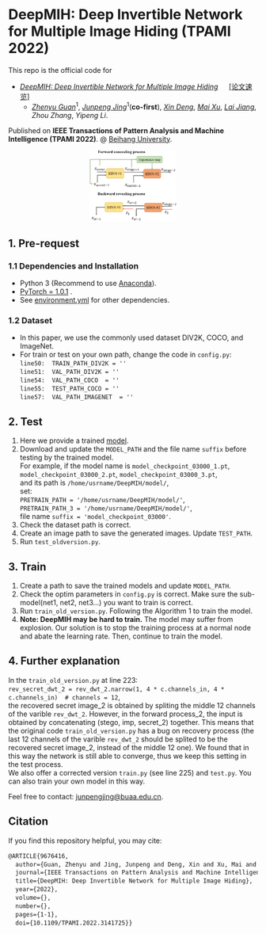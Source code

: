 # DeepMIH: Deep Invertible Network for Multiple Image Hiding (TPAMI 2022)

This repo is the official code for

* [*DeepMIH: Deep Invertible Network for Multiple Image Hiding*](https://ieeexplore.ieee.org/document/9676416) &ensp;&ensp; [[论文速览]](https://github.com/TomTomTommi/DeepMIH/blob/main/blog/DeepMIH.md)
  * [*Zhenyu Guan*](http://cst.buaa.edu.cn/info/1071/2542.htm)<sup>1</sup>, [*Junpeng Jing*](https://tomtomtommi.github.io/)<sup>1</sup>(**co-first**), [*Xin Deng*](http://www.commsp.ee.ic.ac.uk/~xindeng/), [*Mai Xu*](http://shi.buaa.edu.cn/MaiXu/zh_CN/index.htm), [*Lai Jiang*](https://github.com/remega), *Zhou Zhang*, *Yipeng Li*.

Published on **IEEE Transactions of Pattern Analysis and Machine Intelligence (TPAMI 2022)**.
@ [Beihang University](http://ev.buaa.edu.cn/).

<div align=center>
  <img src=./image/figure2.jpg width=35% />
</div>

## 1. Pre-request
### 1.1 Dependencies and Installation

- Python 3 (Recommend to use [Anaconda](https://www.anaconda.com/download/#linux)).
- [PyTorch = 1.0.1](https://pytorch.org/) .
- See [environment.yml](https://github.com/TomTomTommi/HiNet/blob/main/environment.yml) for other dependencies.

### 1.2 Dataset

- In this paper, we use the commonly used dataset DIV2K, COCO, and ImageNet.
- For train or test on your own path, change the code in `config.py`:  
    `line50:  TRAIN_PATH_DIV2K = '' `   
    `line51:  VAL_PATH_DIV2K = '' `  
    `line54:  VAL_PATH_COCO  = '' `  
    `line55:  TEST_PATH_COCO = '' `   
    `line57:  VAL_PATH_IMAGENET  = '' `  
    

## 2. Test

1. Here we provide a trained [model](https://drive.google.com/drive/folders/1guno6VwfCpuB8o5m0ZqFHNL4ZWc8SdJe?usp=sharing).
2. Download and update the `MODEL_PATH` and the file name `suffix` before testing by the trained model.  
For example, if the model name is  `model_checkpoint_03000_1.pt`,  `model_checkpoint_03000_2.pt`,  `model_checkpoint_03000_3.pt`,  
and its path is `/home/usrname/DeepMIH/model/`,  
set:  
`PRETRAIN_PATH = '/home/usrname/DeepMIH/model/'`,  
`PRETRAIN_PATH_3 = '/home/usrname/DeepMIH/model/'`,  
file name `suffix = 'model_checkpoint_03000'`.  
3. Check the dataset path is correct.
4. Create an image path to save the generated images. Update `TEST_PATH`.
5. Run `test_oldversion.py`.


## 3. Train

1. Create a path to save the trained models and update `MODEL_PATH`.
2. Check the optim parameters in `config.py` is correct. Make sure the sub-model(net1, net2, net3...) you want to train is correct.
3. Run `train_old_version.py`. Following the Algorithm 1 to train the model.
4. **Note: DeepMIH may be hard to train.** The model may suffer from explosion. Our solution is to stop the training process at a normal node and abate the learning rate. Then, continue to train the model.


## 4. Further explanation
In the `train_old_version.py` at line 223:  
`rev_secret_dwt_2 = rev_dwt_2.narrow(1, 4 * c.channels_in, 4 * c.channels_in)  # channels = 12`,   
the recovered secret image_2 is obtained by spliting the middle 12 channels of the varible `rev_dwt_2`. However, in the forward process_2, the input is obtained by concatenating (stego, imp, secret_2) together. This means that the original code `train_old_version.py` has a bug on recovery process (the last 12 channels of the varible `rev_dwt_2` should be splited to be the recovered secret image_2, instead of the middle 12 one). We found that in this way the network is still able to converge, thus we keep this setting in the test process.  
We also offer a corrected version `train.py` (see line 225) and `test.py`. You can also train your own model in this way.


Feel free to contact: <junpengjing@buaa.edu.cn>.

## Citation
If you find this repository helpful, you may cite:

```tex
@ARTICLE{9676416,
  author={Guan, Zhenyu and Jing, Junpeng and Deng, Xin and Xu, Mai and Jiang, Lai and Zhang, Zhou and Li, Yipeng},
  journal={IEEE Transactions on Pattern Analysis and Machine Intelligence}, 
  title={DeepMIH: Deep Invertible Network for Multiple Image Hiding}, 
  year={2022},
  volume={},
  number={},
  pages={1-1},
  doi={10.1109/TPAMI.2022.3141725}}
```
